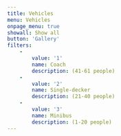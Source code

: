 ```yaml
---
title: Vehicles
menu: Vehicles
onpage_menu: true
showall: Show all
button: 'Gallery'
filters:
    -
        value: '1'
        name: Coach
        description: (41-61 people)
    -
        value: '2'
        name: Single-decker
        description: (21-40 people)
    -
        value: '3'
        name: Minibus
        description: (1-20 people)
---
```

